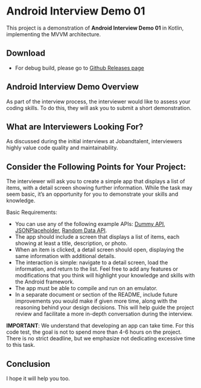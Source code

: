 # Android Interview Demo 01
This project is a demonstration of **Android Interview Demo 01** in Kotlin, implementing the MVVM architecture.

## Download
- For debug build, please go to [Github Releases page](https://github.com/manojvermamv/Android-Interview-Demo-01/releases)

## **Android Interview Demo Overview**
As part of the interview process, the interviewer would like to assess your coding skills. To do this, they will ask you to submit a short demonstration.

## **What are Interviewers Looking For?**
As discussed during the initial interviews at Jobandtalent, interviewers highly value code quality and maintainability.

## **Consider the Following Points for Your Project:**
The interviewer will ask you to create a simple app that displays a list of items, with a detail screen showing further information. While the task may seem basic, it’s an opportunity for you to demonstrate your skills and knowledge.

Basic Requirements:
- You can use any of the following example APIs: [Dummy API](https://dummyapi.io/), [JSONPlaceholder](https://jsonplaceholder.typicode.com/), [Random Data API](https://random-data-api.com/).
- The app should include a screen that displays a list of items, each showing at least a title, description, or photo.
- When an item is clicked, a detail screen should open, displaying the same information with additional details.
- The interaction is simple: navigate to a detail screen, load the information, and return to the list. Feel free to add any features or modifications that you think will highlight your knowledge and skills with the Android framework.
- The app must be able to compile and run on an emulator.
- In a separate document or section of the README, include future improvements you would make if given more time, along with the reasoning behind your design decisions. This will help guide the project review and facilitate a more in-depth conversation during the interview.

**IMPORTANT**: We understand that developing an app can take time. For this code test, the goal is not to spend more than 4-6 hours on the project. There is no strict deadline, but we emphasize not dedicating excessive time to this task.

## **Conclusion**
I hope it will help you too.
